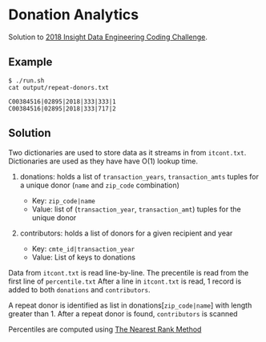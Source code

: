 # Donation Analytics

Solution to [2018 Insight Data Engineering Coding Challenge](https://github.com/InsightDataScience/donation-analytics).

## Example
~~~~
$ ./run.sh
cat output/repeat-donors.txt
~~~~

    C00384516|02895|2018|333|333|1
    C00384516|02895|2018|333|717|2

## Solution
Two dictionaries are used to store data as it streams in from `itcont.txt`.  Dictionaries are used as they have have O(1) lookup time.

1. donations: holds a list of `transaction_years`, `transaction_amts` tuples for a unique donor (`name` and `zip_code` combination)
	* Key: `zip_code|name`
	* Value: list of (`transaction_year`, `transaction_amt`) tuples for the unique donor

2. contributors: holds a list of donors for a given recipient and year
	* Key: `cmte_id|transaction_year`
	* Value: List of keys to donations

Data from `itcont.txt` is read line-by-line.  The precentile is read from the first line of `percentile.txt` After a line in `itcont.txt` is read, 1 record is added to both `donations` and `contributors`.

A repeat donor is identified as list in donations[`zip_code|name`] with length greater than 1.  After a repeat donor is found, `contributors` is scanned 

Percentiles are computed using [The Nearest Rank Method](https://en.wikipedia.org/wiki/Percentile#The_nearest-rank_method)
